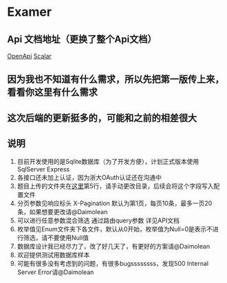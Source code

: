 # Examer

## Api 文档地址（更换了整个Api文档）
[OpenApi](https://localhost:7048/openapi/Examer.json)
[Scalar](https://localhost:7048/scalar/Examer.json)

## 因为我也不知道有什么需求，所以先把第一版传上来，看看你这里有什么需求
## 这次后端的更新挺多的，可能和之前的相差很大

## 说明
1. 目前开发使用的是Sqlite数据库（为了开发方便），计划正式版本使用SqlServer Express
2. 各接口还未加上认证，因为浙大OAuth认证还在沟通中
3. 题目上传的文件夹在[这里](Services/ProblemRepository.cs)第5行，请手动更改目录，后续会将这个字段写入配置文件
4. 分页参数见响应标头 X-Pagination 默认为第1页，每页10条，最多一页20条，如果想要更改请@Daimolean
5. 可以进行任意参数混合筛选 通过路由query参数 详见API文档
6. 枚举值见Enum文件夹下各文件，默认从0开始，枚举值为Null=0是表示不进行筛选，请不要使用Null值
7. 数据库设计我已经尽力了，改了好几天了，有更好的方案请@Daimolean
8. 欢迎提供测试用数据库样本
9. 可能有很多没有考虑到的问题，有很多bugssssssss，发现500 Internal Server Error请@Daimolean
